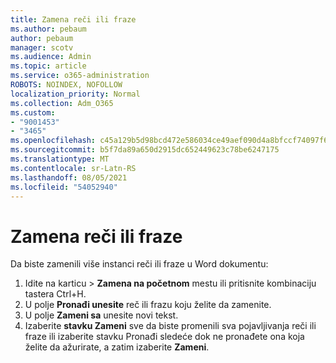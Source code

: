```yaml
---
title: Zamena reči ili fraze
ms.author: pebaum
author: pebaum
manager: scotv
ms.audience: Admin
ms.topic: article
ms.service: o365-administration
ROBOTS: NOINDEX, NOFOLLOW
localization_priority: Normal
ms.collection: Adm_O365
ms.custom:
- "9001453"
- "3465"
ms.openlocfilehash: c45a129b5d98bcd472e586034ce49aef090d4a8bfccf74097f6df8b0f5379184
ms.sourcegitcommit: b5f7da89a650d2915dc652449623c78be6247175
ms.translationtype: MT
ms.contentlocale: sr-Latn-RS
ms.lasthandoff: 08/05/2021
ms.locfileid: "54052940"
---
```

# <a name="replace-a-word-or-phrase"></a>Zamena reči ili fraze

Da biste zamenili više instanci reči ili fraze u Word dokumentu:

1. Idite na karticu  >  **Zamena na početnom** mestu ili pritisnite kombinaciju tastera Ctrl+H.
2. U polje **Pronađi unesite** reč ili frazu koju želite da zamenite. 
3. U polje **Zameni sa** unesite novi tekst.
3. Izaberite **stavku Zameni** sve da biste promenili sva  pojavljivanja reči ili fraze ili izaberite stavku Pronađi sledeće dok ne pronađete ona koja želite da ažurirate, a zatim izaberite **Zameni**.